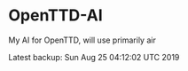 # OpenTTD-AI
My AI for OpenTTD, will use primarily air

Latest backup: Sun Aug 25 04:12:02 UTC 2019
